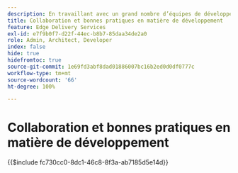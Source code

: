 ```yaml
---
description: En travaillant avec un grand nombre d’équipes de développement dans de nombreux projets et organisations, nous avons constaté qu’il est utile de réunir certaines de nos connaissances. Certaines d’entre elles sont liées à AEM, mais la majorité concernent le développement frontal à usage général ou sont simplement des directives communes portant sur la collaboration dans une équipe de développement.
title: Collaboration et bonnes pratiques en matière de développement
feature: Edge Delivery Services
exl-id: e7f9b0f7-d22f-44ec-b8b7-85daa34de2a0
role: Admin, Architect, Developer
index: false
hide: true
hidefromtoc: true
source-git-commit: 1e69fd3abf8dad01886007bc16b2ed0d0df0777c
workflow-type: tm+mt
source-wordcount: '66'
ht-degree: 100%

---
```


# Collaboration et bonnes pratiques en matière de développement

{{$include fc730cc0-8dc1-46c8-8f3a-ab7185d5e14d}}
